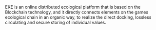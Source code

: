 EKE is an online distributed ecological platform that is based on the Blockchain technology, and it directly connects elements on the games ecological chain in an organic way, to realize the direct docking, lossless circulating and secure storing of individual values.